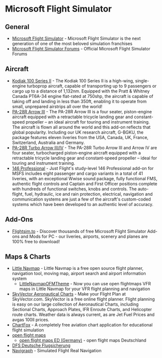 # Microsoft Flight Simulator

## General

* [Microsoft Flight Simulator](https://www.flightsimulator.com/) - Microsoft Flight Simulator is the next generation of one of the most beloved simulation franchises
* [Microsoft Flight Simulator Forums](https://forums.flightsimulator.com/) - Official Microsoft Flight Simulator Forums

## Aircraft

* [Kodiak 100 Series II](https://simworksstudios.com/kodiak-100-wheels-for-msfs.html) - The Kodiak 100 Series II is a high-wing, single-engine turboprop aircraft, capable of transporting up to 9 passengers or cargo up to a distance of 1,132nm. Equipped with the Pratt & Whitney Canada PT6A-34 engine flat-rated at 750shp, the aircraft is capable of taking off and landing in less than 350ft, enabling it to operate from small, unprepared airstrips all over the world!
* [PA-28R Arrow III](https://www.justflight.com/product/pa-28r-arrow-iii-microsoft-flight-simulator) - The PA-28R Arrow III is a four seater, piston-engine aircraft equipped with a retractable tricycle landing gear and constant-speed propeller – an ideal aircraft for touring and instrument training. The aircraft is flown all around the world and this add-on reflects that global popularity. Including our UK research aircraft, G-BGKU, the package features eleven liveries from the USA, Canada, UK, France, Switzerland, Australia and Germany.
* [PA-28R Turbo Arrow III/IV](https://www.justflight.com/product/pa-28r-turbo-arrow-iii-iv-microsoft-flight-simulator) - The PA-28R Turbo Arrow III and Arrow IV are four seater, turbocharged piston-engine aircraft equipped with a retractable tricycle landing gear and constant-speed propeller – ideal for touring and instrument training.
* [146 Professional](https://www.justflight.com/product/146-professional-microsoft-flight-simulator) - Just Flight's study-level 146 Professional add-on for MSFS includes eight passenger and cargo variants in a total of 41 liveries, with an exceptional Wwise sound package, fully functional FMS, authentic flight controls and Captain and First Officer positions complete with hundreds of functional switches, knobs and controls. The auto-flight, fuel, hydraulic, ice and rain protection, electrical, navigation and communication systems are just a few of the aircraft's custom-coded systems which have been developed to an authentic level of accuracy.

## Add-Ons

* [Flightsim.to](https://flightsim.to/) - Discover thousands of free Microsoft Flight Simulator Add-ons and Mods for PC - our liveries, airports, scenery and planes are 100% free to download!

## Maps & Charts

* [Little Navmap](https://albar965.github.io/littlenavmap.html) - Little Navmap is a free open source flight planner, navigation tool, moving map, airport search and airport information system
  * [LittleNavmapOFMTheme](https://github.com/AmbitiousPilots/LittleNavmapOFMTheme) - Now you can use open flightmaps VFR maps in Little Navmap for your VFR flight planning and navigation
* [SkyVector Aeronautical Charts](https://skyvector.com/) - Make your Flight Plan at SkyVector.com. SkyVector is a free online flight planner. Flight planning is easy on our large collection of Aeronautical Charts, including Sectional Charts, Approach Plates, IFR Enroute Charts, and Helicopter route charts. Weather data is always current, as are Jet Fuel Prices and avgas 100ll prices.
* [ChartFox](https://chartfox.org/) - A completely free aviation chart application for educational flight simulation
* [open flight maps](https://www.openflightmaps.org/)
  * [open flight maps ED (Germany)](https://www.openflightmaps.org/ed-germany/) - open flight maps Deutschland
* [DFS Deutsche Flugsicherung](https://secais.dfs.de/pilotservice/service/aup/aup_edit_map.jsp)
* [Navigraph](https://navigraph.com/) - Simulated Flight Real Navigation
